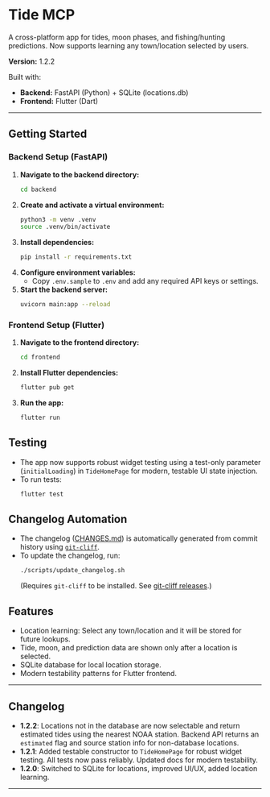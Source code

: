 # Tide MCP

A cross-platform app for tides, moon phases, and fishing/hunting predictions. Now supports learning any town/location selected by users.

**Version:** 1.2.2

Built with:
- **Backend:** FastAPI (Python) + SQLite (locations.db)
- **Frontend:** Flutter (Dart)

---

## Getting Started

### Backend Setup (FastAPI)

1. **Navigate to the backend directory:**
   ```bash
   cd backend
   ```
2. **Create and activate a virtual environment:**
   ```bash
   python3 -m venv .venv
   source .venv/bin/activate
   ```
3. **Install dependencies:**
   ```bash
   pip install -r requirements.txt
   ```
4. **Configure environment variables:**
   - Copy `.env.sample` to `.env` and add any required API keys or settings.
5. **Start the backend server:**
   ```bash
   uvicorn main:app --reload
   ```

### Frontend Setup (Flutter)

1. **Navigate to the frontend directory:**
   ```bash
   cd frontend
   ```
2. **Install Flutter dependencies:**
   ```bash
   flutter pub get
   ```
3. **Run the app:**
   ```bash
   flutter run
   ```

## Testing

- The app now supports robust widget testing using a test-only parameter (`initialLoading`) in `TideHomePage` for modern, testable UI state injection.
- To run tests:
  ```bash
  flutter test
  ```

## Changelog Automation

- The changelog ([CHANGES.md](CHANGES.md)) is automatically generated from commit history using [`git-cliff`](https://github.com/orhun/git-cliff).
- To update the changelog, run:
  ```bash
  ./scripts/update_changelog.sh
  ```
  (Requires `git-cliff` to be installed. See [git-cliff releases](https://github.com/orhun/git-cliff/releases).)

## Features

- Location learning: Select any town/location and it will be stored for future lookups.
- Tide, moon, and prediction data are shown only after a location is selected.
- SQLite database for local location storage.
- Modern testability patterns for Flutter frontend.

---

## Changelog

- **1.2.2**: Locations not in the database are now selectable and return estimated tides using the nearest NOAA station. Backend API returns an `estimated` flag and source station info for non-database locations.
- **1.2.1**: Added testable constructor to `TideHomePage` for robust widget testing. All tests now pass reliably. Updated docs for modern testability.
- **1.2.0**: Switched to SQLite for locations, improved UI/UX, added location learning.

---

